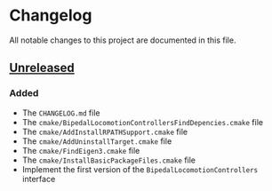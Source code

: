 # Changelog
All notable changes to this project are documented in this file.

## [Unreleased]
### Added
- The `CHANGELOG.md` file
- The `cmake/BipedalLocomotionControllersFindDepencies.cmake` file
- The `cmake/AddInstallRPATHSupport.cmake` file
- The `cmake/AddUninstallTarget.cmake` file
- The `cmake/FindEigen3.cmake` file
- The `cmake/InstallBasicPackageFiles.cmake` file
- Implement the first version of the `BipedalLocomotionControllers` interface

[Unreleased]: https://github.com/dic-iit/bipedal-locomotion-controllers/
